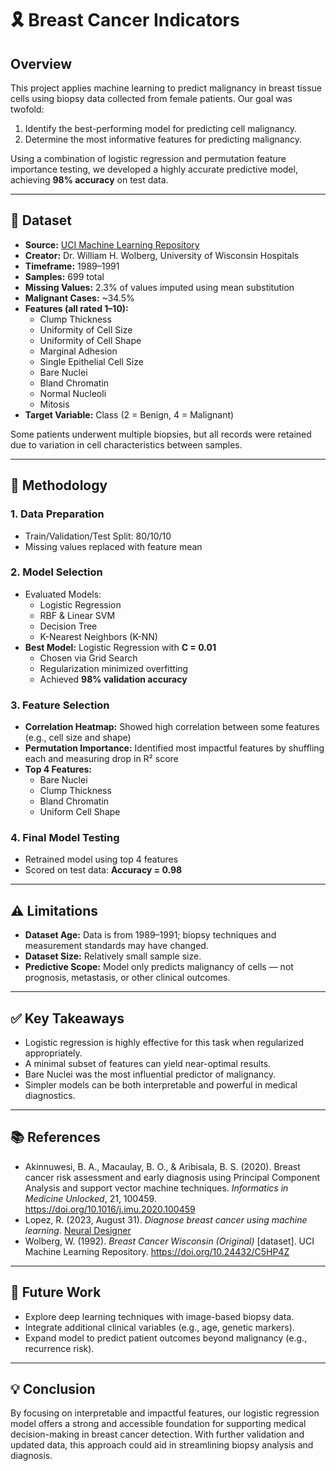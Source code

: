 # 🎗️ Breast Cancer Indicators

## Overview

This project applies machine learning to predict malignancy in breast tissue cells using biopsy data collected from female patients. Our goal was twofold:

1. Identify the best-performing model for predicting cell malignancy.
2. Determine the most informative features for predicting malignancy.

Using a combination of logistic regression and permutation feature importance testing, we developed a highly accurate predictive model, achieving **98% accuracy** on test data.

---

## 🔬 Dataset

- **Source:** [UCI Machine Learning Repository](https://doi.org/10.24432/C5HP4Z)
- **Creator:** Dr. William H. Wolberg, University of Wisconsin Hospitals
- **Timeframe:** 1989–1991
- **Samples:** 699 total
- **Missing Values:** 2.3% of values imputed using mean substitution
- **Malignant Cases:** ~34.5%
- **Features (all rated 1–10):**
  - Clump Thickness
  - Uniformity of Cell Size
  - Uniformity of Cell Shape
  - Marginal Adhesion
  - Single Epithelial Cell Size
  - Bare Nuclei
  - Bland Chromatin
  - Normal Nucleoli
  - Mitosis
- **Target Variable:** Class (2 = Benign, 4 = Malignant)

Some patients underwent multiple biopsies, but all records were retained due to variation in cell characteristics between samples.

---

## 🧪 Methodology

### 1. **Data Preparation**
- Train/Validation/Test Split: 80/10/10
- Missing values replaced with feature mean

### 2. **Model Selection**
- Evaluated Models:
  - Logistic Regression
  - RBF & Linear SVM
  - Decision Tree
  - K-Nearest Neighbors (K-NN)
- **Best Model:** Logistic Regression with **C = 0.01**
  - Chosen via Grid Search
  - Regularization minimized overfitting
  - Achieved **98% validation accuracy**

### 3. **Feature Selection**
- **Correlation Heatmap:** Showed high correlation between some features (e.g., cell size and shape)
- **Permutation Importance:** Identified most impactful features by shuffling each and measuring drop in R² score
- **Top 4 Features:**
  - Bare Nuclei
  - Clump Thickness
  - Bland Chromatin
  - Uniform Cell Shape

### 4. **Final Model Testing**
- Retrained model using top 4 features
- Scored on test data: **Accuracy = 0.98**

---

## ⚠️ Limitations

- **Dataset Age:** Data is from 1989–1991; biopsy techniques and measurement standards may have changed.
- **Dataset Size:** Relatively small sample size.
- **Predictive Scope:** Model only predicts malignancy of cells — not prognosis, metastasis, or other clinical outcomes.

---

## ✅ Key Takeaways

- Logistic regression is highly effective for this task when regularized appropriately.
- A minimal subset of features can yield near-optimal results.
- Bare Nuclei was the most influential predictor of malignancy.
- Simpler models can be both interpretable and powerful in medical diagnostics.

---

## 📚 References

- Akinnuwesi, B. A., Macaulay, B. O., & Aribisala, B. S. (2020). Breast cancer risk assessment and early diagnosis using Principal Component Analysis and support vector machine techniques. *Informatics in Medicine Unlocked*, 21, 100459. https://doi.org/10.1016/j.imu.2020.100459  
- Lopez, R. (2023, August 31). *Diagnose breast cancer using machine learning*. [Neural Designer](https://www.neuraldesigner.com/learning/examples/breast-cancer-diagnosis/)
- Wolberg, W. (1992). *Breast Cancer Wisconsin (Original)* [dataset]. UCI Machine Learning Repository. https://doi.org/10.24432/C5HP4Z

---

## 🚀 Future Work

- Explore deep learning techniques with image-based biopsy data.
- Integrate additional clinical variables (e.g., age, genetic markers).
- Expand model to predict patient outcomes beyond malignancy (e.g., recurrence risk).

---

## 💡 Conclusion

By focusing on interpretable and impactful features, our logistic regression model offers a strong and accessible foundation for supporting medical decision-making in breast cancer detection. With further validation and updated data, this approach could aid in streamlining biopsy analysis and diagnosis.
